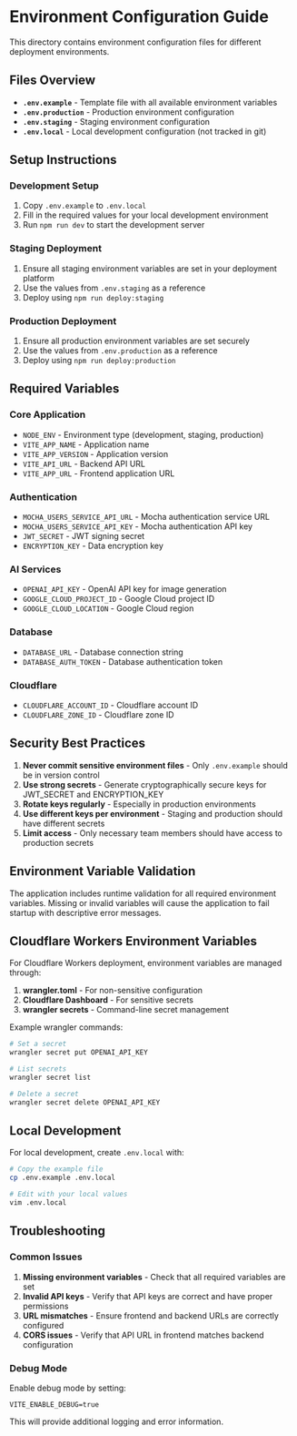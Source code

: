 # Environment Configuration Guide

This directory contains environment configuration files for different deployment environments.

## Files Overview

- **`.env.example`** - Template file with all available environment variables
- **`.env.production`** - Production environment configuration
- **`.env.staging`** - Staging environment configuration
- **`.env.local`** - Local development configuration (not tracked in git)

## Setup Instructions

### Development Setup
1. Copy `.env.example` to `.env.local`
2. Fill in the required values for your local development environment
3. Run `npm run dev` to start the development server

### Staging Deployment
1. Ensure all staging environment variables are set in your deployment platform
2. Use the values from `.env.staging` as a reference
3. Deploy using `npm run deploy:staging`

### Production Deployment
1. Ensure all production environment variables are set securely
2. Use the values from `.env.production` as a reference
3. Deploy using `npm run deploy:production`

## Required Variables

### Core Application
- `NODE_ENV` - Environment type (development, staging, production)
- `VITE_APP_NAME` - Application name
- `VITE_APP_VERSION` - Application version
- `VITE_API_URL` - Backend API URL
- `VITE_APP_URL` - Frontend application URL

### Authentication
- `MOCHA_USERS_SERVICE_API_URL` - Mocha authentication service URL
- `MOCHA_USERS_SERVICE_API_KEY` - Mocha authentication API key
- `JWT_SECRET` - JWT signing secret
- `ENCRYPTION_KEY` - Data encryption key

### AI Services
- `OPENAI_API_KEY` - OpenAI API key for image generation
- `GOOGLE_CLOUD_PROJECT_ID` - Google Cloud project ID
- `GOOGLE_CLOUD_LOCATION` - Google Cloud region

### Database
- `DATABASE_URL` - Database connection string
- `DATABASE_AUTH_TOKEN` - Database authentication token

### Cloudflare
- `CLOUDFLARE_ACCOUNT_ID` - Cloudflare account ID
- `CLOUDFLARE_ZONE_ID` - Cloudflare zone ID

## Security Best Practices

1. **Never commit sensitive environment files** - Only `.env.example` should be in version control
2. **Use strong secrets** - Generate cryptographically secure keys for JWT_SECRET and ENCRYPTION_KEY
3. **Rotate keys regularly** - Especially in production environments
4. **Use different keys per environment** - Staging and production should have different secrets
5. **Limit access** - Only necessary team members should have access to production secrets

## Environment Variable Validation

The application includes runtime validation for all required environment variables. Missing or invalid variables will cause the application to fail startup with descriptive error messages.

## Cloudflare Workers Environment Variables

For Cloudflare Workers deployment, environment variables are managed through:

1. **wrangler.toml** - For non-sensitive configuration
2. **Cloudflare Dashboard** - For sensitive secrets
3. **wrangler secrets** - Command-line secret management

Example wrangler commands:
```bash
# Set a secret
wrangler secret put OPENAI_API_KEY

# List secrets
wrangler secret list

# Delete a secret
wrangler secret delete OPENAI_API_KEY
```

## Local Development

For local development, create `.env.local` with:

```bash
# Copy the example file
cp .env.example .env.local

# Edit with your local values
vim .env.local
```

## Troubleshooting

### Common Issues

1. **Missing environment variables** - Check that all required variables are set
2. **Invalid API keys** - Verify that API keys are correct and have proper permissions
3. **URL mismatches** - Ensure frontend and backend URLs are correctly configured
4. **CORS issues** - Verify that API URL in frontend matches backend configuration

### Debug Mode

Enable debug mode by setting:
```
VITE_ENABLE_DEBUG=true
```

This will provide additional logging and error information.
